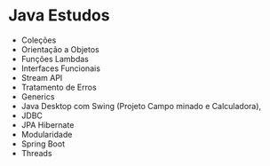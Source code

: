 # Java Estudos

- Coleções
- Orientação a Objetos
- Funções Lambdas
- Interfaces Funcionais
- Stream API
- Tratamento de Erros
- Generics
- Java Desktop com Swing (Projeto Campo minado e Calculadora),
- JDBC
- JPA Hibernate
- Modularidade
- Spring Boot
- Threads
